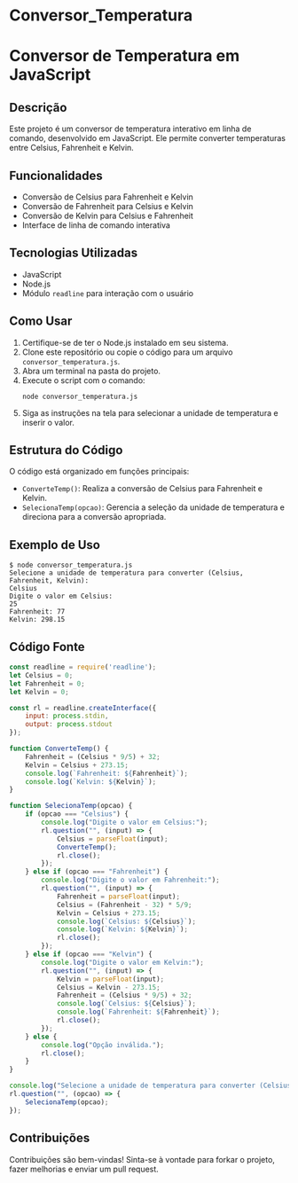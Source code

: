 # Conversor_Temperatura

# Conversor de Temperatura em JavaScript

## Descrição

Este projeto é um conversor de temperatura interativo em linha de comando, desenvolvido em JavaScript. Ele permite converter temperaturas entre Celsius, Fahrenheit e Kelvin.

## Funcionalidades

- Conversão de Celsius para Fahrenheit e Kelvin
- Conversão de Fahrenheit para Celsius e Kelvin
- Conversão de Kelvin para Celsius e Fahrenheit
- Interface de linha de comando interativa

## Tecnologias Utilizadas

- JavaScript
- Node.js
- Módulo `readline` para interação com o usuário

## Como Usar

1. Certifique-se de ter o Node.js instalado em seu sistema.
2. Clone este repositório ou copie o código para um arquivo `conversor_temperatura.js`.
3. Abra um terminal na pasta do projeto.
4. Execute o script com o comando:
   ```
   node conversor_temperatura.js
   ```
5. Siga as instruções na tela para selecionar a unidade de temperatura e inserir o valor.

## Estrutura do Código

O código está organizado em funções principais:

- `ConverteTemp()`: Realiza a conversão de Celsius para Fahrenheit e Kelvin.
- `SelecionaTemp(opcao)`: Gerencia a seleção da unidade de temperatura e direciona para a conversão apropriada.

## Exemplo de Uso

```
$ node conversor_temperatura.js
Selecione a unidade de temperatura para converter (Celsius, Fahrenheit, Kelvin):
Celsius
Digite o valor em Celsius:
25
Fahrenheit: 77
Kelvin: 298.15
```

## Código Fonte

```javascript
const readline = require('readline');
let Celsius = 0;
let Fahrenheit = 0;
let Kelvin = 0;

const rl = readline.createInterface({
    input: process.stdin,
    output: process.stdout
});

function ConverteTemp() {
    Fahrenheit = (Celsius * 9/5) + 32;
    Kelvin = Celsius + 273.15;
    console.log(`Fahrenheit: ${Fahrenheit}`);
    console.log(`Kelvin: ${Kelvin}`);
}

function SelecionaTemp(opcao) {
    if (opcao === "Celsius") {
        console.log("Digite o valor em Celsius:");
        rl.question("", (input) => {
            Celsius = parseFloat(input);
            ConverteTemp();
            rl.close();
        });
    } else if (opcao === "Fahrenheit") {
        console.log("Digite o valor em Fahrenheit:");
        rl.question("", (input) => {
            Fahrenheit = parseFloat(input);
            Celsius = (Fahrenheit - 32) * 5/9;
            Kelvin = Celsius + 273.15;
            console.log(`Celsius: ${Celsius}`);
            console.log(`Kelvin: ${Kelvin}`);
            rl.close();
        });
    } else if (opcao === "Kelvin") {
        console.log("Digite o valor em Kelvin:");
        rl.question("", (input) => {
            Kelvin = parseFloat(input);
            Celsius = Kelvin - 273.15;
            Fahrenheit = (Celsius * 9/5) + 32;
            console.log(`Celsius: ${Celsius}`);
            console.log(`Fahrenheit: ${Fahrenheit}`);
            rl.close();
        });
    } else {
        console.log("Opção inválida.");
        rl.close();
    }
}

console.log("Selecione a unidade de temperatura para converter (Celsius, Fahrenheit, Kelvin):");
rl.question("", (opcao) => {
    SelecionaTemp(opcao);
});
```

## Contribuições

Contribuições são bem-vindas! Sinta-se à vontade para forkar o projeto, fazer melhorias e enviar um pull request.

